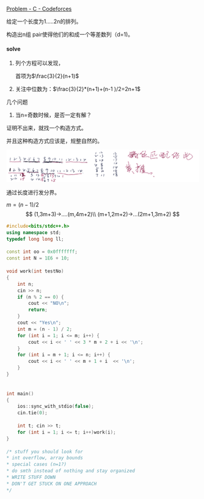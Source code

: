 [Problem - C - Codeforces](https://codeforces.com/contest/1788/problem/C)

给定一个长度为1.....2n的排列。

构造出n组 pair使得他们的和成一个等差数列（d=1)。



#### solve

1. 列个方程可以发现，

   首项为$\frac{3}{2}(n+1)$

2. 关注中位数为：$\frac{3}{2}*(n+1)+(n-1 )/2=2n+1$

几个问题

1. 当n=奇数时候，是否一定有解？

证明不出来，就找一个构造方式。

并且这种构造方式应该是，规整自然的。



![62d13b8b7e50535d36c645be24905b7fb6f2f68c](62d13b8b7e50535d36c645be24905b7fb6f2f68c-16759954720092-16759954745694.png)

通过长度进行发分界。

$m = (n - 1)/2$ 
$$
(1,3m+3)->....(m,4m+2)\\
(m+1,2m+2)->...(2m+1,3m+2)
$$

```cpp
#include<bits/stdc++.h>
using namespace std;
typedef long long ll;

const int oo = 0x0fffffff;
const int N = 1E6 + 10;

void work(int testNo)
{
	int n;
	cin >> n;
	if (n % 2 == 0) {
		cout << "NO\n";
		return;
	}
	cout << "Yes\n";
	int m = (n - 1) / 2;
	for (int i = 1; i <= m; i++) {
		cout << i << ' ' << 3 * m + 2 + i << '\n';
	}
	for (int i = m + 1; i <= n; i++) {
		cout << i << ' ' << m + 1 + i  << '\n';
	}
}


int main()
{
	ios::sync_with_stdio(false);
	cin.tie(0);

	int t; cin >> t;
	for (int i = 1; i <= t; i++)work(i);
}

/* stuff you should look for
* int overflow, array bounds
* special cases (n=1?)
* do smth instead of nothing and stay organized
* WRITE STUFF DOWN
* DON'T GET STUCK ON ONE APPROACH
*/
```



